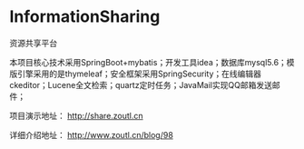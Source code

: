 # InformationSharing
资源共享平台

本项目核心技术采用SpringBoot+mybatis；开发工具idea；数据库mysql5.6；模版引擎采用的是thymeleaf；安全框架采用SpringSecurity；在线编辑器ckeditor；Lucene全文检索；quartz定时任务；JavaMail实现QQ邮箱发送邮件；

项目演示地址：
http://share.zoutl.cn

详细介绍地址：
http://www.zoutl.cn/blog/98
